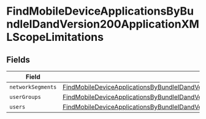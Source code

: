 # FindMobileDeviceApplicationsByBundleIDandVersion200ApplicationXMLScopeLimitations


## Fields

| Field                                                                                                                                                                                                                             | Type                                                                                                                                                                                                                              | Required                                                                                                                                                                                                                          | Description                                                                                                                                                                                                                       |
| --------------------------------------------------------------------------------------------------------------------------------------------------------------------------------------------------------------------------------- | --------------------------------------------------------------------------------------------------------------------------------------------------------------------------------------------------------------------------------- | --------------------------------------------------------------------------------------------------------------------------------------------------------------------------------------------------------------------------------- | --------------------------------------------------------------------------------------------------------------------------------------------------------------------------------------------------------------------------------- |
| `networkSegments`                                                                                                                                                                                                                 | [FindMobileDeviceApplicationsByBundleIDandVersion200ApplicationXMLScopeLimitationsNetworkSegments](../../models/operations/findmobiledeviceapplicationsbybundleidandversion200applicationxmlscopelimitationsnetworksegments.md)[] | :heavy_minus_sign:                                                                                                                                                                                                                | N/A                                                                                                                                                                                                                               |
| `userGroups`                                                                                                                                                                                                                      | [FindMobileDeviceApplicationsByBundleIDandVersion200ApplicationXMLScopeLimitationsUserGroups](../../models/operations/findmobiledeviceapplicationsbybundleidandversion200applicationxmlscopelimitationsusergroups.md)[]           | :heavy_minus_sign:                                                                                                                                                                                                                | N/A                                                                                                                                                                                                                               |
| `users`                                                                                                                                                                                                                           | [FindMobileDeviceApplicationsByBundleIDandVersion200ApplicationXMLScopeLimitationsUsers](../../models/operations/findmobiledeviceapplicationsbybundleidandversion200applicationxmlscopelimitationsusers.md)[]                     | :heavy_minus_sign:                                                                                                                                                                                                                | N/A                                                                                                                                                                                                                               |